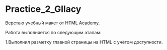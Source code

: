 # Practice_2_Gllacy
Верстаю учебный макет от HTML Academy.

Работа выполняется по следующим этапам:

1.Выполнил разметку главной страницы на HTML c учётом доступности. 

